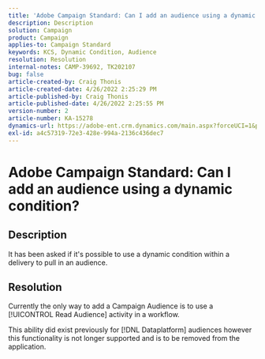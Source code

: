 ```yaml
---
title: 'Adobe Campaign Standard: Can I add an audience using a dynamic condition?'
description: Description
solution: Campaign
product: Campaign
applies-to: Campaign Standard
keywords: KCS, Dynamic Condition, Audience
resolution: Resolution
internal-notes: CAMP-39692, TK202107
bug: false
article-created-by: Craig Thonis
article-created-date: 4/26/2022 2:25:29 PM
article-published-by: Craig Thonis
article-published-date: 4/26/2022 2:25:55 PM
version-number: 2
article-number: KA-15278
dynamics-url: https://adobe-ent.crm.dynamics.com/main.aspx?forceUCI=1&pagetype=entityrecord&etn=knowledgearticle&id=14aba1b3-6cc5-ec11-a7b6-0022480a138b
exl-id: a4c57319-72e3-428e-994a-2136c436dec7
---
```

# Adobe Campaign Standard: Can I add an audience using a dynamic condition?

## Description


It has been asked if it's possible to use a dynamic condition within a delivery to pull in an audience.


## Resolution


Currently the only way to add a Campaign Audience is to use a [!UICONTROL Read Audience] activity in a workflow.

This ability did exist previously for [!DNL Dataplatform] audiences however this functionality is not longer supported and is to be removed from the application.

